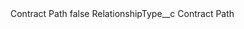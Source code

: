 <?xml version="1.0" encoding="UTF-8"?>
<CustomMetadata xmlns="http://soap.sforce.com/2006/04/metadata" xmlns:xsi="http://www.w3.org/2001/XMLSchema-instance" xmlns:xsd="http://www.w3.org/2001/XMLSchema">
    <label>Contract Path</label>
    <protected>false</protected>
    <values>
        <field>RelationshipType__c</field>
        <value xsi:type="xsd:string">Contract Path</value>
    </values>
</CustomMetadata>
